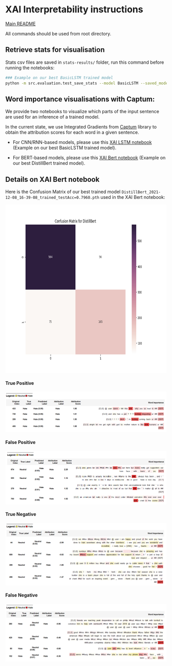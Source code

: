 # XAI Interpretability instructions

[Main README](../README.md)

All commands should be used from root directory.

## Retrieve stats for visualisation

Stats csv files are saved in `stats-results/` folder, run this command before running the notebooks:

```bash
### Example on our best BasicLSTM trained model
python -m src.evaluation.test_save_stats --model BasicLSTM --saved_model_path saved-models/BasicLSTM_2021-12-08_01-04-25_trained_testAcc=0.7107.pth --loss_criterion bcelosswithlogits --only_test 0 --stats_label 1
```

## Word importance visualisations with Captum:

We provide two notebooks to visualize which parts of the input sentence are used for an inference of a trained model.

In the current state, we use Integrated Gradients from [Captum](https://captum.ai/) library to obtain the attribution scores for each word in a given sentence. 

- For CNN/RNN-based models, please use this [XAI LSTM notebook](../src/evaluation/explainability_visualization.ipynb) (Example on our best BasicLSTM trained model).

- For BERT-based models, please use this [XAI Bert notebook](../src/evaluation/explainability_visualization_bert.ipynb) (Example on our best DistillBert trained model).

## Details on XAI Bert notebook

Here is the Confusion Matrix of our best trained model `DistillBert_2021-12-08_16-39-08_trained_testAcc=0.7960.pth` used in the XAI Bert notebook:

<img src="./assets/DistillBert_CM_2021-12-08_16-39-08_testAcc=0.7960.png"  width="750" height="525">

#### True Positive

![DistillBert_TP](docs/assets/DistillBert_TP.png)

#### False Positive

![DistillBert_FP](docs/assets/DistillBert_FP.png)

#### True Negative

![DistillBert_TN](docs/assets/DistillBert_TN.png)

#### False Negative

![DistillBert_FN](docs/assets/DistillBert_FN.png)
